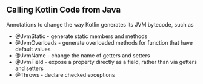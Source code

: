 ## Calling Kotlin Code from Java

Annotations to change the way Kotlin generates its JVM bytecode, such as
- @JvmStatic - generate static members and methods
- @JvmOverloads - generate overloaded methods for function that have default values
- @JvmName - change the name of getters and setters
- @JvmField - expose a property directly as a field, rather than via getters and setters
- @Throws - declare checked exceptions
